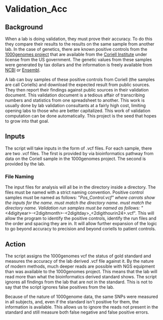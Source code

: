 # Validation_Acc

## Background

When a lab is doing validation, they must prove their accuracy. To do this they compare their results to the results on the same sample from another lab. In the case of genetics, there are known positive controls from the [1000genomes project](https://www.internationalgenome.org) that are available from the [Coriell Institute](https://www.coriell.org) under license from the US government. The genetic values from these samples were generated by tax dollars and the information is freely available from [NCBI](https://www.ncbi.nlm.nih.gov/variation/tools/1000genomes/) or [Ensembl](https://www.ensembl.org).

A lab can buy samples of these positive controls from Coriell (the samples are call Coriells) and download the expected result from public sources. They then report their findings against public sources in their validation document. This validation document is a tedious affair of transcribing numbers and statistics from one spreadsheet to another. This work is usually done by lab validation consultants at a fairly high cost, limiting opening labs to those who are better capitalized. This work of validation computation can be done automatically. This project is the seed that hopes to grow into that goal.

## Inputs
The script will take inputs in the form of .vcf files. For each sample, there are two .vcf files. The first is provided by via bioinformatics pathway from data on the Coriell sample in the 1000genomes project. The second is provided by the lab.

### File Naming
The input files for analysis will all be in the <lab> directory inside a <panel> directory. The files must be named with a strict naming convention. Positive control samples must be named as follows: "<lab>_<panel>_<samplename>_Pos_Control.vcf" where carrots show the inputs for the name. <lab> must match the <lab> directory name. <panel> must match the <panel> directory name. Validation run samples must be named as follows: "<lab>_<panel>_<samplename>_<4digityear>-<2digitmonth>-<2digitday>_<2digithourin24>.vcf". This will allow the program to identify the positive controls, identify the run files and the order and spacing they are in. It will allow further expansion of the logic to go beyond accuracy to precision and beyond coriells to patient controls.

## Action
The script assigns the 1000genomes vcf the status of gold standard and measures the accuracy of the lab derived .vcf file against it. By the nature of modern methods, much deeper reads are possible with NGS equipment than was available to the 1000genomes project. This means that the lab will read more than what the bioinformatics derived standard shows. The script ignores all findings from the lab that are not in the standard. This is not to say that the script ignores false positives from the lab.

Because of the nature of 1000genome data, the same SNPs were measured in all subjects, and, even if the standard isn't positive for them, the information is available.  This allows us to ignore the reads not present in the standard and still measure both false negative and false positive errors.
